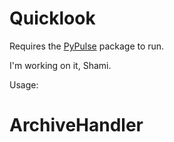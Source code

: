 # Quicklook

Requires the [PyPulse](https://github.com/mtlam/PyPulse) package to run.

I'm working on it, Shami.

Usage:


ArchiveHandler
==============
